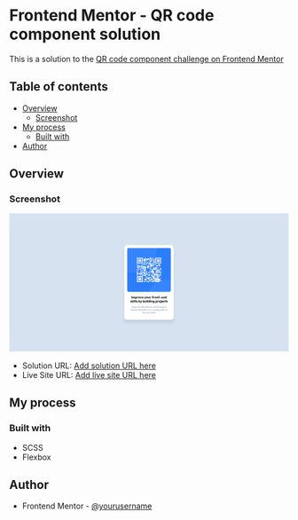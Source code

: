 # Frontend Mentor - QR code component solution

This is a solution to the [QR code component challenge on Frontend Mentor](https://www.frontendmentor.io/challenges/qr-code-component-iux_sIO_H)

## Table of contents

- [Overview](#overview)
  - [Screenshot](#screenshot)
- [My process](#my-process)
  - [Built with](#built-with)
- [Author](#author)

## Overview

### Screenshot

![](./images/qr_code_component_screenshot.png)

- Solution URL: [Add solution URL here](https://github.com/markrajk/fm_01_qr_code_component)
- Live Site URL: [Add live site URL here](https://markrajk.github.io/fm_01_qr_code_component/)

## My process

### Built with

- SCSS
- Flexbox

## Author

- Frontend Mentor - [@yourusername](https://www.frontendmentor.io/profile/markrajk)
